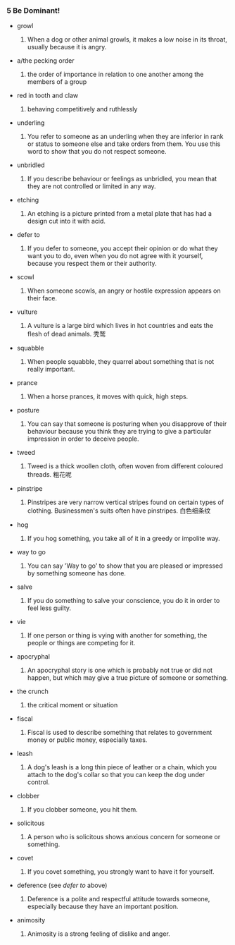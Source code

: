 ### 5 Be Dominant!
* growl
    1. When a dog or other animal growls, it makes a low noise in its throat, usually because it is angry.

* a/the pecking order
    1. the order of importance in relation to one another among the members of a group

* red in tooth and claw
    1. behaving competitively and ruthlessly

* underling
    1. You refer to someone as an underling when they are inferior in rank or status to someone else and take orders from them. You use this word to show that you do not respect someone.

* unbridled
    1. If you describe behaviour or feelings as unbridled, you mean that they are not controlled or limited in any way.

* etching
    1. An etching is a picture printed from a metal plate that has had a design cut into it with acid.

* defer to
    1. If you defer to someone, you accept their opinion or do what they want you to do, even when you do not agree with it yourself, because you respect them or their authority.

* scowl
    1. When someone scowls, an angry or hostile expression appears on their face.
 
* vulture
    1. A vulture is a large bird which lives in hot countries and eats the flesh of dead animals. 秃鹫

* squabble
    1. When people squabble, they quarrel about something that is not really important.

* prance
    1. When a horse prances, it moves with quick, high steps.

* posture
    1. You can say that someone is posturing when you disapprove of their behaviour because you think they are trying to give a particular impression in order to deceive people.

* tweed
    1. Tweed is a thick woollen cloth, often woven from different coloured threads. 粗花呢

* pinstripe
    1. Pinstripes are very narrow vertical stripes found on certain types of clothing. Businessmen's suits often have pinstripes. 白色细条纹

* hog
    1. If you hog something, you take all of it in a greedy or impolite way.

* way to go
    1. You can say 'Way to go' to show that you are pleased or impressed by something someone has done.

* salve
    1. If you do something to salve your conscience, you do it in order to feel less guilty.

* vie
    1. If one person or thing is vying with another for something, the people or things are competing for it.

* apocryphal
    1. An apocryphal story is one which is probably not true or did not happen, but which may give a true picture of someone or something.

* the crunch
    1. the critical moment or situation

* fiscal
    1. Fiscal is used to describe something that relates to government money or public money, especially taxes.
 
* leash
    1. A dog's leash is a long thin piece of leather or a chain, which you attach to the dog's collar so that you can keep the dog under control.

* clobber
    1. If you clobber someone, you hit them.

* solicitous
    1. A person who is solicitous shows anxious concern for someone or something.

* covet
    1. If you covet something, you strongly want to have it for yourself.
 
* deference (see _defer to_ above)
    1. Deference is a polite and respectful attitude towards someone, especially because they have an important position.

* animosity
    1. Animosity is a strong feeling of dislike and anger. 
